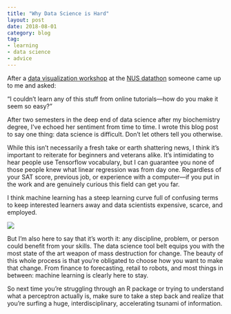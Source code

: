 ```yaml
---
title: "Why Data Science is Hard"
layout: post
date: 2018-08-01
category: blog
tag:
- learning
- data science
- advice
---
```


After a [data visualization workshop](https://github.com/dsasson48/dataviz/) at the [NUS datathon](http://www.nus-datathon.com/) someone came up to me and asked:

“I couldn’t learn any of this stuff from online tutorials—how do you make it seem so easy?”

After two semesters in the deep end of data science after my biochemistry degree, I've echoed her sentiment from time to time. I wrote this blog post to say one thing: data science is difficult. Don’t let others tell you otherwise. 

While this isn’t necessarily a fresh take or earth shattering news, I think it’s important to reiterate for beginners and veterans alike. It’s intimidating to hear people use Tensorflow vocabulary, but I can guarantee you none of those people knew what linear regression was from day one. Regardless of your SAT score, previous job, or experience with a computer—if you put in the work and are genuinely curious this field can get you far. 

I think machine learning has a steep learning curve full of confusing terms to keep interested learners away and data scientists expensive, scarce, and employed. 

![](https://cdn-images-1.medium.com/max/1200/1*x7P7gqjo8k2_bj2rTQWAfg.jpeg)

But I’m also here to say that it’s worth it: any discipline, problem, or person could benefit from your skills. The data science tool belt equips you with the most state of the art weapon of mass destruction for change. The beauty of this whole process is that you’re obligated to choose how you want to make that change. From finance to forecasting, retail to robots, and most things in between: machine learning is clearly here to stay. 

So next time you’re struggling through an R package or trying to understand what a perceptron actually is, make sure to take a step back and realize that you’re surfing a huge, interdisciplinary, accelerating tsunami of information.

